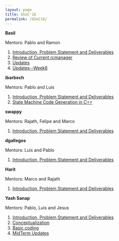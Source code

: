```yaml
---
layout: page
title: GSoC'16
permalink: /GSoC16/
---
```


**Basil**

Mentors: Pablo and Ramon

1.	[Introduction, Problem Statement and Deliverables](http://robocomp.github.io/website/2016/05/18/BasilWeek1/)
2.	[Review of Current rcmanager](https://robocomp.github.io/website/2016/05/30/BasilWeek2/)
3.	[Updates](https://robocomp.github.io/website/2016/06/19/BasilWeek5/)
4.  [Updates--Week6](https://robocomp.github.io/website/2016/06/22/BasilWeek6)

**ibarbech**

Mentors: Pablo and Luis

1. [Introduction, Problem Statement and Deliverables](http://robocomp.github.io/website/2016/05/19/ibarbechWeek0/)
2. [State Machine Code Generation in C++](http://robocomp.github.io/website/2016/06/21/ibarbechWeek3/)


**swappy**

Mentors: Rajath, Felipe and Marco

1. [Introduction, Problem Statement and Deliverables](http://robocomp.github.io/website/2016/05/11/swapsharmaWeek0/)


**dgallegos**

Mentors: Luis and Pablo

1. [Introduction, Problem Statement and Deliverables]()

**Harit**

Mentors: Marco and Rajath

1. [Introduction, Problem Statement and Deliverables]()

**Yash Sanap**

Mentors: Pablo, Luis and Jesus

1. [Introduction, Problem Statement and Deliverables](http://robocomp.github.io/website/2016/05/21/yashWeek1/)
2. [Conceptualization](http://robocomp.github.io/website/2016/05/29/yashWeek2/)
3. [Basic coding](http://robocomp.github.io/website/2016/06/05/yashWeek3/)
4. [MidTerm Updates](http://robocomp.github.io/website/2016/06/20/yashWeek6/)
